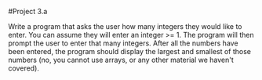 #Project 3.a

Write a program that asks the user how many integers they would like to enter.  You can assume they will enter an integer >= 1.  The program will then prompt the user to enter that many integers.  After all the numbers have been entered, the program should display the largest and smallest of those numbers (no, you cannot use arrays, or any other material we haven't covered).
